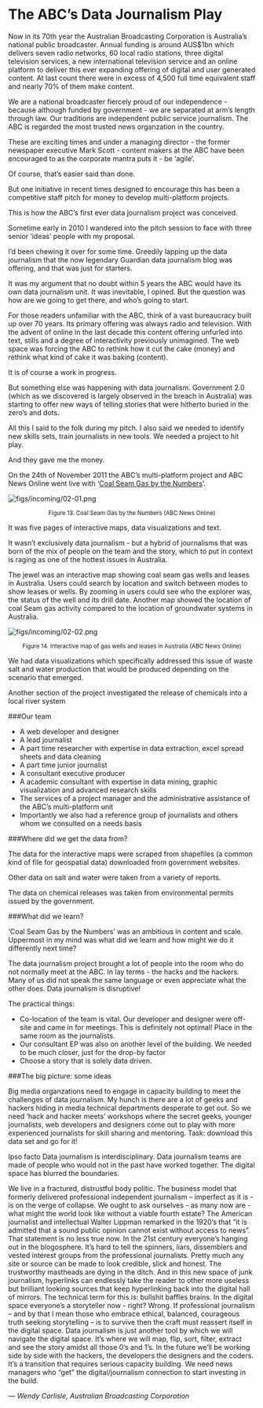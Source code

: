 # The ABC’s Data Journalism Play

Now in its 70th year the Australian Broadcasting Corporation is Australia’s national public broadcaster. Annual funding is around AUS$1bn which delivers seven radio networks, 60 local radio stations, three digital television services, a new international television service and an online platform to deliver this ever expanding offering of digital and user generated content. At last count there were in excess of 4,500 full time equivalent staff and nearly 70% of them make content.

We are a national broadcaster fiercely proud of our independence - because although funded by government - we are separated at arm’s length through law. Our traditions are independent public service journalism. The ABC is regarded the most trusted news organzation in the country.

These are exciting times and under a managing director - the former newspaper executive Mark Scott - content makers at the ABC have been encouraged to as the corporate mantra puts it - be ‘agile’.

Of course, that’s easier said than done.

But one initiative in recent times designed to encourage this has been a competitive staff pitch for money to develop multi-platform projects.

This is how the ABC’s first ever data journalism project was conceived.

Sometime early in 2010 I wandered into the pitch session to face with three senior ‘ideas’ people with my proposal.

I’d been chewing it over for some time. Greedily lapping up the data journalism that the now legendary Guardian data journalism blog was offering, and that was just for starters.

It was my argument that no doubt within 5 years the ABC would have its own data journalism unit. It was inevitable, I opined. But the question was how are we going to get there, and who’s going to start.

For those readers unfamiliar with the ABC, think of a vast bureaucracy built up over 70 years. Its primary offering was always radio and television. With the advent of online in the last decade this content offering unfurled into text, stills and a degree of interactivity previously unimagined. The web space was forcing the ABC to rethink how it cut the cake (money) and rethink what kind of cake it was baking (content).

It is of course a work in progress.

But something else was happening with data journalism. Government 2.0 (which as we discovered is largely observed in the breach in Australia) was starting to offer new ways of telling stories that were hitherto buried in the zero’s and dots.

All this I said to the folk during my pitch. I also said we needed to identify new skills sets, train journalists in new tools. We needed a project to hit play.

And they gave me the money.

On the 24th of November 2011 the ABC’s multi-platform project and ABC News Online went live with ‘[Coal Seam Gas by the Numbers](http://www.abc.net.au/news/specials/coal-seam-gas-by-the-numbers/promise/)’.

![figs/incoming/02-01.png
](http://datajournalismhandbook.org/1.0/en/figs/incoming/02-01.png "Figure 13. Coal Seam Gas by the Numbers (ABC News Online)")

<center><small>Figure 13. Coal Seam Gas by the Numbers (ABC News Online)</small></center>

It was five pages of interactive maps, data visualizations and text.

It wasn’t exclusively data journalism - but a hybrid of journalisms that was born of the mix of people on the team and the story, which to put in context is raging as one of the hottest issues in Australia.

The jewel was an interactive map showing coal seam gas wells and leases in Australia. Users could search by location and switch between modes to show leases or wells. By zooming in users could see who the explorer was, the status of the well and its drill date. Another map showed the location of coal Seam gas activity compared to the location of groundwater systems in Australia.

![figs/incoming/02-02.png
](http://datajournalismhandbook.org/1.0/en/figs/incoming/02-02.png "Figure 14. Interactive map of gas wells and leases in Australia (ABC News Online)")

<center><small>Figure 14. Interactive map of gas wells and leases in Australia (ABC News Online)</small></center>

We had data visualizations which specifically addressed this issue of waste salt and water production that would be produced depending on the scenario that emerged.

Another section of the project investigated the release of chemicals into a local river system

###Our team

* A web developer and designer
* A lead journalist
* A part time researcher with expertise in data extraction, excel spread sheets and data cleaning
* A part time junior journalist
* A consultant executive producer
* A academic consultant with expertise in data mining, graphic visualization and advanced research skills
* The services of a project manager and the administrative assistance of the ABC’s multi-platform unit
* Importantly we also had a reference group of journalists and others whom we consulted on a needs basis

###Where did we get the data from?

The data for the interactive maps were scraped from shapefiles (a common kind of file for geospatial data) downloaded from government websites.

Other data on salt and water were taken from a variety of reports.

The data on chemical releases was taken from environmental permits issued by the government.

###What did we learn?

‘Coal Seam Gas by the Numbers’ was an ambitious in content and scale. Uppermost in my mind was what did we learn and how might we do it differently next time?

The data journalism project brought a lot of people into the room who do not normally meet at the ABC. In lay terms - the hacks and the hackers. Many of us did not speak the same language or even appreciate what the other does. Data journalism is disruptive!

The practical things:

* Co-location of the team is vital. Our developer and designer were off-site and came in for meetings. This is definitely not optimal! Place in the same room as the journalists.
* Our consultant EP was also on another level of the building. We needed to be much closer, just for the drop-by factor
* Choose a story that is solely data driven.

###The big picture: some ideas

Big media organzations need to engage in capacity building to meet the challenges of data journalism. My hunch is there are a lot of geeks and hackers hiding in media technical departments desperate to get out. So we need ‘hack and hacker meets’ workshops where the secret geeks, younger journalists, web developers and designers come out to play with more experienced journalists for skill sharing and mentoring. Task: download this data set and go for it!

Ipso facto Data journalism is interdisciplinary. Data journalism teams are made of people who would not in the past have worked together. The digital space has blurred the boundaries.

We live in a fractured, distrustful body politic. The business model that formerly delivered professional independent journalism – imperfect as it is - is on the verge of collapse. We ought to ask ourselves - as many now are - what might the world look like without a viable fourth estate? The American journalist and intellectual Walter Lippman remarked in the 1920’s that “it is admitted that a sound public opinion cannot exist without access to news”. That statement is no less true now. In the 21st century everyone’s hanging out in the blogosphere. It’s hard to tell the spinners, liars, dissemblers and vested interest groups from the professional journalists. Pretty much any site or source can be made to look credible, slick and honest. The trustworthy mastheads are dying in the ditch. And in this new space of junk journalism, hyperlinks can endlessly take the reader to other more useless but brilliant looking sources that keep hyperlinking back into the digital hall of mirrors. The technical term for this is: bullshit baffles brains. In the digital space everyone’s a storyteller now - right? Wrong. If professional journalism – and by that I mean those who embrace ethical, balanced, courageous truth seeking storytelling – is to survive then the craft must reassert itself in the digital space. Data journalism is just another tool by which we will navigate the digital space. It’s where we will map, flip, sort, filter, extract and see the story amidst all those 0’s and 1’s. In the future we’ll be working side by side with the hackers, the developers the designers and the coders. It’s a transition that requires serious capacity building. We need news managers who “get” the digital/journalism connection to start investing in the build.

— *Wendy Carlisle, Australian Broadcasting Corporation*
